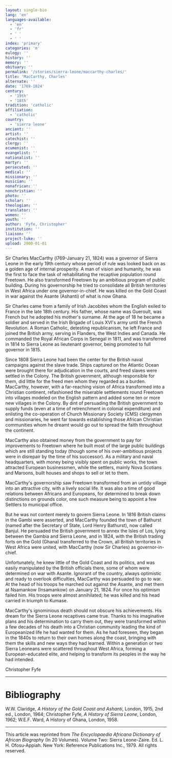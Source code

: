 ```yaml
---
layout: single-bio
lang: 'en'
languages-available:
  - 'en'
  - 'fr'
  - ' '
  - ' '
index: 'primary'
categories: 'm'
eulogy: ''
history: ''
memory: ''
obituary: ''
permalink: '/stories/sierra-leone/maccarthy-charles/'
title: 'MacCarthy, Charles'
alternate: ''
date: '1769-1824'
century:
  - '19th'
  - '18th'
tradition: 'catholic'
affiliation:
  - 'catholic'
country:
  - 'sierra leone'
ancient: ''
artist: ''
catechist: ''
clergy: ''
ecumenist: ''
evangelist: ''
nationalist: ''
martyr: ''
persecuted: ''
medical: ''
missionary: ''
musician: ''
nonafrican: ''
nonchristian: ''
photo: ''
scholar: ''
theologian: ''
translator: ''
women: ''
youth: ''
author: 'Fyfe, Christopher'
institution: ''
liaison: ''
project-luke: ''
upload: 2000-01-01
---
```



Sir Charles MacCarthy (l769-January 21, 1824) was a governor of Sierra Leone in the early 19th century whose period of rule was looked back on as a golden age of internal prosperity. A man of vision and humanity, he was the first to face the task of rehabilitating the recaptive population round Freetown. He also transformed Freetown by an ambitious program of public building. During his governorship he tried to consolidate all British territories in West Africa under one governor-in-chief. He was killed on the Gold Coast in war against the Asante (Ashanti) of what is now Ghana.

Sir Charles came from a family of Irish Jacobites whom the English exiled to France in the late 18th century. His father, whose name was Gueroult, was French but he adopted his mother's surname.  At the age of 18 he became a soldier and served in the Irish Brigade of Louis XVI's army until the French Revolution. A Roman Catholic, detesting republicanism, he left France and joined the British army, serving in Flanders, the West Indies and Canada.  He commanded the Royal African Corps in Senegal in 1811, and was transferred in 1814 to Sierra Leone as lieutenant governor, being promoted to full governor in 1815.

Since 1808 Sierra Leone had been the center for the British naval campaigns against the slave trade.  Ships captured on the Atlantic Ocean were brought there for adjudication in the courts, and freed slaves were settled in the Colony. The British government, although responsible for them, did little for the freed men whom they regarded as a burden. MacCarthy, however, with a far-reaching vision of Africa transformed into a Christian continent, refashioned the miserable settlements round Freetown into villages modeled on the English pattern and added some ten or more new villages in the Colony. By dint of persuading the British government to supply funds (even at a time of retrenchment in colonial expenditure) and enlisting the co-operation of Church Missionary Society (CMS) clergymen and missionaries, he went far towards establishing those African Christian communities whom he dreamt would go out to spread the faith throughout the continent.

MacCarthy also obtained money from the government to pay for improvements to Freetown where he built most of the large public buildings which are still standing today (though some of his over-ambitious projects were in disrepair by the time of his successor). As a military and naval headquarters, with money being visibly spent on public works, the town attracted European businessmen, while the settlers, mainly Nova Scotians and Maroons, built houses and shops to sell or let to them.

MacCarthy's governorship saw Freetown transformed from an untidy village into an attractive city, with a lively social life. It was also a time of good relations between Africans and Europeans, for determined to break down distinctions on grounds color, one such measure being to appoint a few Settlers to municipal office.

But he was not content merely to govern Sierra Leone. In 1816 British claims in the Gambi were asserted, and MacCarthy founded the town of Bathurst (named after the Secretary of State, Lord Henry Bathurst), now called Banjul. He persuaded the British government to annex the Isles of Los, lying between the Gambia and Sierra Leone, and in 1824, with the British trading forts on the Gold (Ghana) transferred to the Crown, all British territories in West Africa were united, with MacCarthy (now Sir Charles) as governor-in-chief.

Unfortunately, he knew little of the Gold Coast and its politics, and was easily manipulated by the British officials there, some of whom were determined on war with Asante. Ignorant of the country, always optimistic and ready to overlook difficulties, MacCarthy was persuaded to go to war. At the head of his troops he marched out against the Asante, and met them at Nsamankow (Insamankow) on January 21, 1824. For once his optimism failed him. His troops were almost annihilated; he was killed and his head carried in triumph to Kumase.

MacCarthy's ignominious death should not obscure his achievements. His dream for the Sierra Leone recaptives came true. Thanks to his imaginative plans and his determination to carry them out, they were transformed within a few decades of his death into a Christian community leading the kind of Europeanized life he had wanted for them. As he had foreseen, they began in the 1840s to return to their own homes along the coast, bringing with them the skills and new ways they had learned. Within a generation or two Sierra Leoneans were scattered throughout West Africa, forming a European-educated elite, and helping to transform its peoples in the way he had intended.

Christopher Fyfe

---

# Bibliography

W.W. Claridge, *A History of the Gold Coast and Ashanti*, London, 1915, 2nd ed., London, 1964; Christopher Fyfe, *A History of Sierra Leone*, London, 1962; W.E.F. Ward, A History of Ghana, London, 1958.

---

This article was reprinted from *The Encyclopaedia Africana Dictionary of African Biography* (In 20 Volumes). Volume Two: Sierra Leone-Zaire. Ed. L. H. Ofosu-Appiah. New York: Reference Publications Inc., 1979.  All rights reserved.